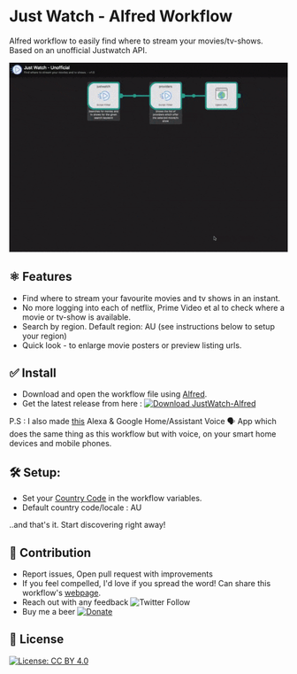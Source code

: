 # Just Watch - Alfred Workflow
Alfred workflow to easily find where to stream your movies/tv-shows. Based on an unofficial Justwatch API.


![Just Watch - Alfred | Demo](demo.gif)

## ⚛ Features
- Find where to stream your favourite movies and tv shows in an instant. 
- No more logging into each of netflix, Prime Video et al to check where a movie or tv-show is available.
- Search by region. Default region: AU (see instructions below to setup your region)
- Quick look - to enlarge movie posters or preview listing urls.

## ✅ Install

- Download and open the workflow file using [Alfred](https://www.alfredapp.com/).
- Get the latest release from here : 
[![Download JustWatch-Alfred](https://img.shields.io/badge/download-justwatch-blue?style=for-the-badge)](https://github.com/vinaywadhwa/justwatch-alfred/releases/latest)

P.S : I also made [this](https://vinaywadhwa.github.io/just-watch-voice/) Alexa & Google Home/Assistant Voice 🗣️ App which does the same thing as this workflow but with voice, on your smart home devices and mobile phones.

## 🛠 Setup:

- Set your [Country Code](https://en.wikipedia.org/wiki/ISO_3166-1_alpha-2?oldformat=true) in the workflow variables.
- Default country code/locale : AU

..and that's it. Start discovering right away!


## 👬 Contribution

- Report issues, Open pull request with improvements
- If you feel compelled, I'd love if you spread the word! Can share this workflow's [webpage](https://vinaywadhwa.github.io/justwatch-alfred/).
- Reach out with any feedback ![Twitter Follow](https://img.shields.io/twitter/follow/vinayw?style=social)
- Buy me a beer [![Donate](https://img.shields.io/badge/Donate-PayPal-green.svg)](https://www.paypal.me/vinaywadhwa)

## 🏅 License

[![License: CC BY 4.0](https://img.shields.io/badge/License-CC%20BY%204.0-lightgrey.svg)](https://creativecommons.org/licenses/by/4.0/)
